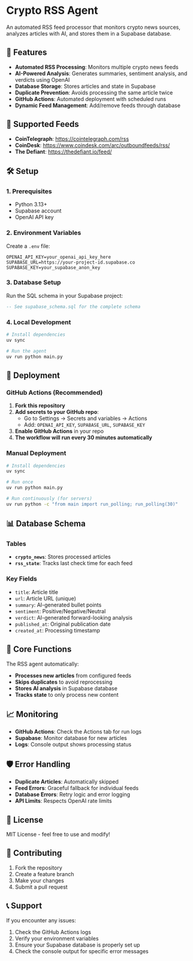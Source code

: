 # Crypto RSS Agent

An automated RSS feed processor that monitors crypto news sources, analyzes articles with AI, and stores them in a Supabase database.

## 🚀 Features

- **Automated RSS Processing**: Monitors multiple crypto news feeds
- **AI-Powered Analysis**: Generates summaries, sentiment analysis, and verdicts using OpenAI
- **Database Storage**: Stores articles and state in Supabase
- **Duplicate Prevention**: Avoids processing the same article twice
- **GitHub Actions**: Automated deployment with scheduled runs
- **Dynamic Feed Management**: Add/remove feeds through database

## 📡 Supported Feeds

- **CoinTelegraph**: https://cointelegraph.com/rss
- **CoinDesk**: https://www.coindesk.com/arc/outboundfeeds/rss/
- **The Defiant**: https://thedefiant.io/feed/

## 🛠️ Setup

### 1. Prerequisites

- Python 3.13+
- Supabase account
- OpenAI API key

### 2. Environment Variables

Create a `.env` file:

```env
OPENAI_API_KEY=your_openai_api_key_here
SUPABASE_URL=https://your-project-id.supabase.co
SUPABASE_KEY=your_supabase_anon_key
```

### 3. Database Setup

Run the SQL schema in your Supabase project:

```sql
-- See supabase_schema.sql for the complete schema
```

### 4. Local Development

```bash
# Install dependencies
uv sync

# Run the agent
uv run python main.py
```

## 🚀 Deployment

### GitHub Actions (Recommended)

1. **Fork this repository**
2. **Add secrets to your GitHub repo**:
   - Go to Settings → Secrets and variables → Actions
   - Add: `OPENAI_API_KEY`, `SUPABASE_URL`, `SUPABASE_KEY`
3. **Enable GitHub Actions** in your repo
4. **The workflow will run every 30 minutes automatically**

### Manual Deployment

```bash
# Install dependencies
uv sync

# Run once
uv run python main.py

# Run continuously (for servers)
uv run python -c "from main import run_polling; run_polling(30)"
```

## 📊 Database Schema

### Tables

- **`crypto_news`**: Stores processed articles
- **`rss_state`**: Tracks last check time for each feed

### Key Fields

- `title`: Article title
- `url`: Article URL (unique)
- `summary`: AI-generated bullet points
- `sentiment`: Positive/Negative/Neutral
- `verdict`: AI-generated forward-looking analysis
- `published_at`: Original publication date
- `created_at`: Processing timestamp

## 🔧 Core Functions

The RSS agent automatically:
- **Processes new articles** from configured feeds
- **Skips duplicates** to avoid reprocessing
- **Stores AI analysis** in Supabase database
- **Tracks state** to only process new content

## 📈 Monitoring

- **GitHub Actions**: Check the Actions tab for run logs
- **Supabase**: Monitor database for new articles
- **Logs**: Console output shows processing status

## 🛡️ Error Handling

- **Duplicate Articles**: Automatically skipped
- **Feed Errors**: Graceful fallback for individual feeds
- **Database Errors**: Retry logic and error logging
- **API Limits**: Respects OpenAI rate limits

## 📝 License

MIT License - feel free to use and modify!

## 🤝 Contributing

1. Fork the repository
2. Create a feature branch
3. Make your changes
4. Submit a pull request

## 📞 Support

If you encounter any issues:
1. Check the GitHub Actions logs
2. Verify your environment variables
3. Ensure your Supabase database is properly set up
4. Check the console output for specific error messages
